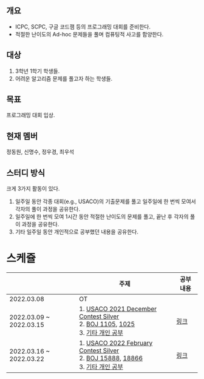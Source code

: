 ## 개요

- ICPC, SCPC, 구글 코드잼 등의 프로그래밍 대회를 준비한다.
- 적절한 난이도의 Ad-hoc 문제들을 풀며 컴퓨팅적 사고를 함양한다.

## 대상

1. 3학년 1학기 학생들.
2. 어려운 알고리즘 문제를 풀고자 하는 학생들.

## 목표

프로그래밍 대회 입상.

## 현재 멤버

정동원, 신명수, 정우경, 최우석

## 스터디 방식

크게 3가지 활동이 있다.
1. 일주일 동안 각종 대회(e.g., USACO)의 기출문제를 풀고 일주일에 한 번씩 모여서 각자의 풀이 과정을 공유한다.
2. 일주일에 한 번씩 모여 1시간 동안 적절한 난이도의 문제를 풀고, 끝난 후 각자의 풀이 과정을 공유한다.
3. 기타 일주일 동안 개인적으로 공부했던 내용을 공유한다.

# 스케쥴

|  | 주제 | 공부 내용
| -- | -- | -- |
| 2022.03.08 | OT |  |
| 2022.03.09 ~ 2022.03.15 | 1. [USACO 2021 December Contest Silver](https://www.acmicpc.net/category/612) </br> 2. [BOJ 1105](https://www.acmicpc.net/problem/1105), [1025](https://www.acmicpc.net/problem/1025) </br> 3. [기타 개인 공부](https://github.com/alps-jbnu/22ALPStudy/tree/master/Programming_Contest/2022.03.09%20~%202022.03.15/3.%20%EA%B8%B0%ED%83%80%20%EA%B0%9C%EC%9D%B8%20%EA%B3%B5%EB%B6%80%20%EB%82%B4%EC%9A%A9) | [링크](https://github.com/alps-jbnu/22ALPStudy/tree/master/Programming_Contest/2022.03.09%20~%202022.03.15) |
| 2022.03.16 ~ 2022.03.22 | 1. [USACO 2022 February Contest Silver](https://www.acmicpc.net/category/649) </br> 2. [BOJ 15888](https://boj.kr/15888), [18866](https://boj.kr/18866) </br> 3. [기타 개인 공부](https://github.com/alps-jbnu/22ALPStudy/tree/master/Programming_Contest/2022.03.16%20~%202022.03.22/3.%20%EA%B8%B0%ED%83%80%20%EA%B0%9C%EC%9D%B8%20%EA%B3%B5%EB%B6%80%20%EB%82%B4%EC%9A%A9) | [링크](https://github.com/alps-jbnu/22ALPStudy/tree/master/Programming_Contest/2022.03.16%20~%202022.03.22)|
